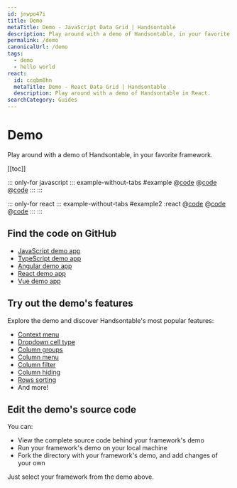 ```yaml
---
id: jnwpo47i
title: Demo
metaTitle: Demo - JavaScript Data Grid | Handsontable
description: Play around with a demo of Handsontable, in your favorite framework.
permalink: /demo
canonicalUrl: /demo
tags:
  - demo
  - hello world
react:
  id: ccqbm8hn
  metaTitle: Demo - React Data Grid | Handsontable
  description: Play around with a demo of Handsontable in React.
searchCategory: Guides
---
```


# Demo

Play around with a demo of Handsontable, in your favorite framework.

[[toc]]

::: only-for javascript
::: example-without-tabs #example
@[code](@/content/guides/getting-started/demo/example.html)
@[code](@/content/guides/getting-started/demo/example.css)
@[code](@/content/guides/getting-started/demo/example.js)
:::
:::

::: only-for react
::: example-without-tabs #example2 :react
@[code](@/content/guides/getting-started/demo/example2.html)
@[code](@/content/guides/getting-started/demo/example2.css)
@[code](@/content/guides/getting-started/demo/example2.jsx)
:::
:::

## Find the code on GitHub

- [JavaScript demo app](https://github.com/handsontable/handsontable/tree/prod-docs/14.1/examples/14.1.0/docs/js/demo/)
- [TypeScript demo app](https://github.com/handsontable/handsontable/tree/prod-docs/14.1/examples/14.1.0/docs/ts/demo/)
- [Angular demo app](https://github.com/handsontable/handsontable/tree/prod-docs/14.1/examples/14.1.0/docs/angular/demo/)
- [React demo app](https://github.com/handsontable/handsontable/tree/prod-docs/14.1/examples/14.1.0/docs/react/demo/)
- [Vue demo app](https://github.com/handsontable/handsontable/tree/prod-docs/14.1/examples/14.1.0/docs/vue/demo/)

## Try out the demo's features

Explore the demo and discover Handsontable's most popular features:

- [Context menu](@/guides/accessories-and-menus/context-menu/context-menu.md)
- [Dropdown cell type](@/guides/cell-types/dropdown-cell-type/dropdown-cell-type.md)
- [Column groups](@/guides/columns/column-groups/column-groups.md)
- [Column menu](@/guides/columns/column-menu/column-menu.md)
- [Column filter](@/guides/columns/column-filter/column-filter.md)
- [Column hiding](@/guides/columns/column-hiding/column-hiding.md)
- [Rows sorting](@/guides/rows/rows-sorting/rows-sorting.md)
- And more!

## Edit the demo's source code

You can:
- View the complete source code behind your framework's demo
- Run your framework's demo on your local machine
- Fork the directory with your framework's demo, and add changes of your own

Just select your framework from the demo above.
